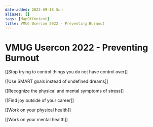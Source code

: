 ```yaml
---
date-added: 2022-09-18 Sun
aliases: []
tags: [MapOfContent]
title: VMUG Usercon 2022 - Preventing Burnout
---
```


# VMUG Usercon 2022 - Preventing Burnout

 [[Stop trying to control things you do not have control over]]

[[Use SMART goals instead of undefined dreams]]

[[Recognize the physical and mental symptoms of stress]]

[[Find joy outside of your career]]

[[Work on your physical health]]

[[Work on your mental health]]



